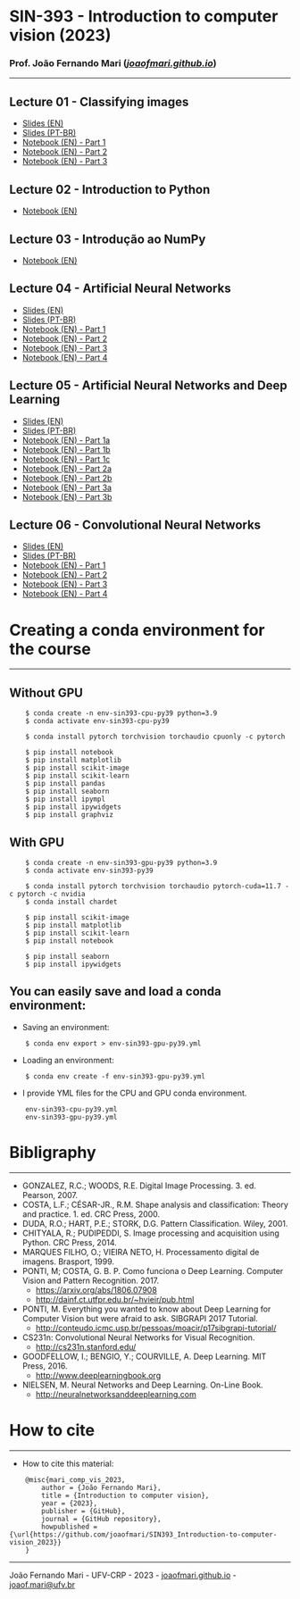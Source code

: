 # SIN-393 - Introduction to computer vision (2023)

### Prof. João Fernando Mari ([*joaofmari.github.io*](https://joaofmari.github.io/))
---

## Lecture 01 - Classifying images

* [Slides (EN)](/slides-en/Lecture01.ClassifyingImagens.(2023).pdf)
* [Slides (PT-BR)](/slides/Aula01.ClassificandoImagens.(2023).pdf)
* [Notebook (EN) - Part 1](/notebooks/Lecture%2001%20-%20Part%201%20-%20Digital%20imagens.ipynb)
* [Notebook (EN) - Part 2](/notebooks/Lecture%2001%20-%20Part%202%20-%20Image%20classification.ipynb)
* [Notebook (EN) - Part 3](/notebooks/Lecture%2001%20-%20Part%203%20-%20Image%20classification%20-%20Color%20features.ipynb)

## Lecture 02 - Introduction to Python

* [Notebook (EN)](/notebooks/Lecture%2002%20-%20Introduction%20to%20Python.ipynb)

## Lecture 03 - Introdução ao NumPy

* [Notebook (EN)](/notebooks/Lecture%2003%20-%20Introduction%20to%20NumPy.ipynb)

## Lecture 04 - Artificial Neural Networks 

* [Slides (EN)](/slides-en/Lecture04.ArtificialNeuralNetworks.(2023).pdf)
* [Slides (PT-BR)](/slides/Aula04.RedesNeuraisArtificiais.(2023).pdf)
* [Notebook (EN) - Part 1](/notebooks/Lecture%2004%20-%20Part%201%20-%20Artificial%20Neural%20Networks.ipynb)
* [Notebook (EN) - Part 2](/notebooks/Lecture%2004%20-%20Part%202%20-%20Artificial%20Neural%20Networks.ipynb)
* [Notebook (EN) - Part 3](/notebooks/Lecture%2004%20-%20Part%203%20-%20Artificial%20Neural%20Networks.ipynb)
* [Notebook (EN) - Part 4](/notebooks/Lecture%2004%20-%20Part%204%20-%20Artificial%20Neural%20Networks.ipynb)


## Lecture 05 - Artificial Neural Networks and Deep Learning

* [Slides (EN)](/slides-en/Lecture05.ArtificialNeuralNetworksAndDeepLearning.(2023).pdf)
* [Slides (PT-BR)](/slides/Aula05.RedesNeuraisArtificiaisDeepLearning.(2023).pdf)
* [Notebook (EN) - Part 1a](/notebooks/Lecture%2005%20-%20Part%201a%20-%20Deep%20Learning.ipynb)
* [Notebook (EN) - Part 1b](/notebooks/Lecture%2005%20-%20Part%201b%20-%20Deep%20Learning.ipynb)
* [Notebook (EN) - Part 1c](/notebooks/Lecture%2005%20-%20Part%201c%20-%20Deep%20Learning.ipynb)
* [Notebook (EN) - Part 2a](/notebooks/Lecture%2005%20-%20Part%202a%20-%20Deep%20Learning.ipynb)
* [Notebook (EN) - Part 2b](/notebooks/Lecture%2005%20-%20Part%202b%20-%20Deep%20Learning.ipynb)
* [Notebook (EN) - Part 3a](/notebooks/Lecture%2005%20-%20Part%203a%20-%20Deep%20Learning.ipynb)
* [Notebook (EN) - Part 3b](/notebooks/Lecture%2005%20-%20Part%203b%20-%20Deep%20Learning.ipynb)

## Lecture 06 - Convolutional Neural Networks

* [Slides (EN)](/slides-en/Lecture06.ConvolutionalNeuralNetworks.(2023).pdf)
* [Slides (PT-BR)](/slides/Aula06.RedesNeuraisConvolucionais.(2023).pdf)
* [Notebook (EN) - Part 1](/notebooks/Lecture%2006%20-%20Part%201%20-%20Convolutional%20Neural%20Networks.ipynb)
* [Notebook (EN) - Part 2](/notebooks/Lecture%2006%20-%20Part%202%20-%20Convolutional%20Neural%20Networks.ipynb)
* [Notebook (EN) - Part 3](/notebooks/Lecture%2006%20-%20Part%203%20-%20Convolutional%20Neural%20Networks.ipynb)
* [Notebook (EN) - Part 4](/notebooks/Lecture%2006%20-%20Part%204%20-%20Convolutional%20Neural%20Networks.ipynb)

# Creating a conda environment for the course
---

## Without GPU
```
    $ conda create -n env-sin393-cpu-py39 python=3.9
    $ conda activate env-sin393-cpu-py39

    $ conda install pytorch torchvision torchaudio cpuonly -c pytorch
    
    $ pip install notebook
    $ pip install matplotlib
    $ pip install scikit-image
    $ pip install scikit-learn
    $ pip install pandas
    $ pip install seaborn
    $ pip install ipympl
    $ pip install ipywidgets
    $ pip install graphviz
```

## With GPU
```
    $ conda create -n env-sin393-gpu-py39 python=3.9
    $ conda activate env-sin393-py39

    $ conda install pytorch torchvision torchaudio pytorch-cuda=11.7 -c pytorch -c nvidia
    $ conda install chardet

    $ pip install scikit-image
    $ pip install matplotlib
    $ pip install scikit-learn
    $ pip install notebook

    $ pip install seaborn
    $ pip install ipywidgets
```

## You can easily save and load a conda environment:

* Saving an environment:
```
    $ conda env export > env-sin393-gpu-py39.yml
```

* Loading an environment:
```
    $ conda env create -f env-sin393-gpu-py39.yml 
```

* I provide YML files for the CPU and GPU conda environment.
```
    env-sin393-cpu-py39.yml
    env-sin393-gpu-py39.yml
```

# Bibligraphy
---

* GONZALEZ, R.C.; WOODS, R.E. Digital Image Processing. 3. ed. Pearson, 2007.
* COSTA, L.F.; CÉSAR-JR., R.M. Shape analysis and classification: Theory and practice. 1. ed. CRC Press, 2000.
* DUDA, R.O.; HART, P.E.; STORK, D.G. Pattern Classification. Wiley, 2001. 
* CHITYALA, R.; PUDIPEDDI, S. Image processing and acquisition using Python. CRC Press, 2014.
* MARQUES FILHO, O.; VIEIRA NETO, H. Processamento digital de imagens. Brasport, 1999.
* PONTI, M; COSTA, G. B. P. Como funciona o Deep Learning. Computer Vision and Pattern Recognition. 2017.
    * https://arxiv.org/abs/1806.07908  
    * http://dainf.ct.utfpr.edu.br/~hvieir/pub.html   
* PONTI, M. Everything you wanted to know about Deep Learning for Computer Vision but were afraid to ask. SIBGRAPI 2017 Tutorial.
    * http://conteudo.icmc.usp.br/pessoas/moacir/p17sibgrapi-tutorial/  
* CS231n: Convolutional Neural Networks for Visual Recognition.
    * http://cs231n.stanford.edu/ 
* GOODFELLOW, I.; BENGIO, Y.; COURVILLE, A. Deep Learning. MIT Press, 2016. 
    * http://www.deeplearningbook.org 
* NIELSEN, M. Neural Networks and Deep Learning. On-Line Book. 
    * http://neuralnetworksanddeeplearning.com  



# How to cite
---

* How to cite this material:

```
    @misc{mari_comp_vis_2023,
        author = {João Fernando Mari},
        title = {Introduction to computer vision},
        year = {2023},
        publisher = {GitHub},
        journal = {GitHub repository},
        howpublished = {\url{https://github.com/joaofmari/SIN393_Introduction-to-computer-vision_2023}}
    }
```

---
João Fernando Mari - UFV-CRP - 2023 - [joaofmari.github.io](joaofmari.github.io) - joaof.mari@ufv.br
